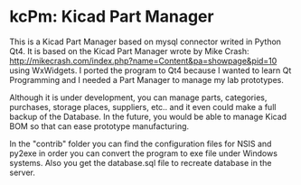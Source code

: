 # kcPm: Kicad Part Manager

This is a Kicad Part Manager based on mysql connector writed in Python Qt4. It is based on the Kicad Part Manager wrote by Mike Crash: http://mikecrash.com/index.php?name=Content&pa=showpage&pid=10 using WxWidgets. I ported the program to Qt4 because I wanted to learn Qt Programming and I needed a Part Manager to manage my lab prototypes.

Although it is under development, you can manage parts, categories, purchases, storage places, suppliers, etc.. and it even could make a full backup of the Database. In the future, you would be able to manage Kicad BOM so that can ease prototype manufacturing.

In the "contrib" folder you can find the configuration files for NSIS and py2exe in order you can convert the program to exe file under Windows systems. Also you get the database.sql file to recreate database in the server.
